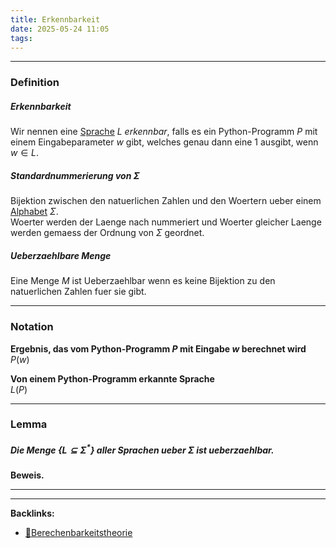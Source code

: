 ```yaml
---
title: Erkennbarkeit
date: 2025-05-24 11:05
tags: 
---
```


----

### Definition
##### Erkennbarkeit

Wir nennen eine [Sprache](sprachen) $L$ *erkennbar*, falls es ein Python-Programm $P$
mit einem Eingabeparameter $w$ gibt, welches genau dann eine 1 ausgibt, wenn $w\in L$.

##### Standardnummerierung von $\Sigma$
Bijektion zwischen den natuerlichen Zahlen und den Woertern ueber einem [Alphabet](alphabet) $\Sigma$.\
Woerter werden der Laenge nach nummeriert und Woerter gleicher Laenge werden gemaess der 
Ordnung von $\Sigma$ geordnet.

##### Ueberzaehlbare Menge
Eine Menge $M$ ist Ueberzaehlbar wenn es keine Bijektion zu den natuerlichen Zahlen fuer sie 
gibt.

---

### Notation
**Ergebnis, das vom Python-Programm $P$ mit Eingabe $w$ berechnet wird**\
$P(w)$

**Von einem Python-Programm erkannte Sprache**\
$L(P)$

---

### Lemma
##### Die Menge $\{L \subseteq \Sigma ^{*} \}$ aller Sprachen ueber $\Sigma$ ist ueberzaehlbar.
**Beweis.** 




----

----
**Backlinks:**
- [📂Berechenbarkeitstheorie](/📁Berechenbarkeitstheorie)
